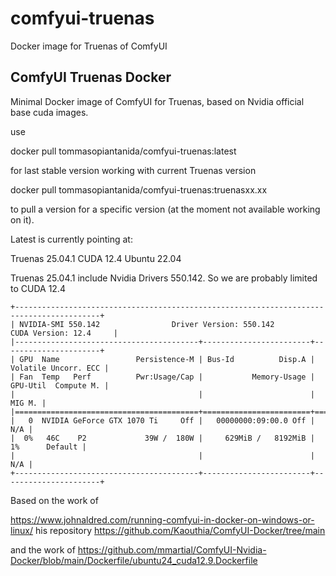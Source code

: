 # comfyui-truenas
Docker image for Truenas of ComfyUI

## ComfyUI Truenas Docker

Minimal Docker image of ComfyUI for Truenas, based on Nvidia official base cuda images.

use 

docker pull tommasopiantanida/comfyui-truenas:latest

for last stable version working with current Truenas version

docker pull tommasopiantanida/comfyui-truenas:truenasxx.xx

to pull a version for a specific version (at the moment not available working on it).

Latest is currently pointing at:

Truenas 25.04.1
CUDA 12.4
Ubuntu 22.04


Truenas 25.04.1 include Nvidia Drivers 550.142.
So we are probably limited to CUDA 12.4

```
+-----------------------------------------------------------------------------------------+
| NVIDIA-SMI 550.142                Driver Version: 550.142        CUDA Version: 12.4     |
|-----------------------------------------+------------------------+----------------------+
| GPU  Name                 Persistence-M | Bus-Id          Disp.A | Volatile Uncorr. ECC |
| Fan  Temp   Perf          Pwr:Usage/Cap |           Memory-Usage | GPU-Util  Compute M. |
|                                         |                        |               MIG M. |
|=========================================+========================+======================|
|   0  NVIDIA GeForce GTX 1070 Ti     Off |   00000000:09:00.0 Off |                  N/A |
|  0%   46C    P2             39W /  180W |     629MiB /   8192MiB |      1%      Default |
|                                         |                        |                  N/A |
+-----------------------------------------+------------------------+----------------------+
```

Based on the work of 

https://www.johnaldred.com/running-comfyui-in-docker-on-windows-or-linux/
his repository https://github.com/Kaouthia/ComfyUI-Docker/tree/main

and the work of 
https://github.com/mmartial/ComfyUI-Nvidia-Docker/blob/main/Dockerfile/ubuntu24_cuda12.9.Dockerfile


